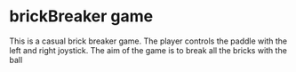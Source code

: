 # brickBreaker game
This is  a casual brick breaker game. The player controls the paddle with the left and right joystick.
The aim of the game is to break all the bricks with the ball
